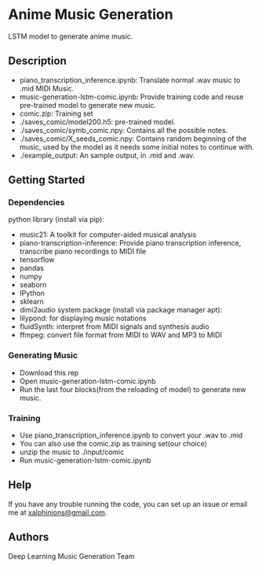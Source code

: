 # Anime Music Generation

LSTM model to generate anime music.

## Description

* piano_transcription_inference.ipynb: Translate normal .wav music to .mid MIDI Music.
* music-generation-lstm-comic.ipynb: Provide training code and reuse pre-trained model to generate new music.
* comic.zip: Training set
* ./saves_comic/model200.h5: pre-trained model.
* ./saves_comic/symb_comic.npy: Contains all the possible notes.
* ./saves_comic/X_seeds_comic.npy: Contains random beginning of the music, used by the model as it needs some initial notes to continue with.
* ./example_output: An sample output, in .mid and .wav.
## Getting Started

### Dependencies
python library (install via pip): 
* music21: A toolkit for computer-aided musical analysis
* piano-transcription-inference: Provide piano transcription inference, transcribe piano recordings to MIDI file
* tensorflow
* pandas
* numpy
* seaborn
* IPython
* sklearn
* dimi2audio
system package (install via package manager apt):
* lilypond: for displaying music notations
* fluidSynth: interpret from MIDI signals and synthesis audio
* ffmpeg: convert file format from MIDI to WAV and MP3 to MIDI


### Generating Music
* Download this rep
* Open music-generation-lstm-comic.ipynb
* Run the last four blocks(from the reloading of model) to generate new music.

### Training
* Use piano_transcription_inference.ipynb to convert your .wav to .mid
* You can also use the comic.zip as training set(our choice)
* unzip the music to ./input/comic
* Run music-generation-lstm-comic.ipynb

## Help

If you have any trouble running the code, you can set up an issue or email me at xalphinions@gmail.com.

## Authors

Deep Learning Music Generation Team